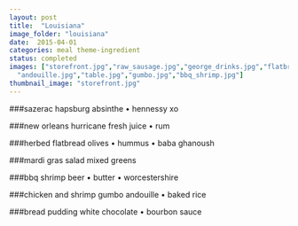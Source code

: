 ```yaml
---
layout: post
title:  "Louisiana"
image_folder: "louisiana"
date:  2015-04-01
categories: meal theme-ingredient
status: completed
images: ["storefront.jpg","raw_sausage.jpg","george_drinks.jpg","flatbread.jpg",
  "andouille.jpg","table.jpg","gumbo.jpg","bbq_shrimp.jpg"]
thumbnail_image: "storefront.jpg"
---
```


###sazerac
hapsburg absinthe &bull; hennessy xo

###new orleans hurricane
fresh juice &bull; rum

###herbed flatbread
olives &bull; hummus &bull; baba ghanoush

###mardi gras salad
mixed greens

###bbq shrimp
beer &bull; butter &bull; worcestershire

###chicken and shrimp gumbo
andouille &bull; baked rice

###bread pudding
white chocolate &bull; bourbon sauce

